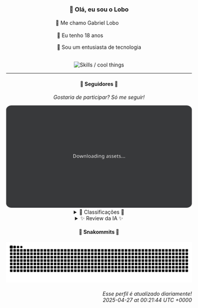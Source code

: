 <div align="center">
  <h3>👋 Olá, eu sou o Lobo</h3>
  
  <p>🐺 Me chamo Gabriel Loboㅤㅤㅤㅤㅤ</p>
  <p>🧔 Eu tenho 18 anosㅤㅤㅤㅤㅤㅤㅤㅤ</p>
  <p>🧠 Sou um entusiasta de tecnologia</p>

  <br/>

  <img width="600" alt="Skills / cool things" src="https://skills-icons.vercel.app/api/icons?i=python,md,html,css,js,github,git,vscode,linux,node,ts,sass,react,vite,vercel,lottie,ionic,capacitor,zustand,framer,firebase,arduino,godot,tailwind,shadcnui,lucide,zorinos,pnpm,reactnative&perline=14" />
</div>

<hr />

<div align="center">
    <h4>👤 Seguidores 👤</h4>
    <p><i>Gostaria de participar? Só me seguir!</i></p>
    <img width="600" src=".github/assets/cards/top3.svg" alt="Top 3 followers contributors (monthly)" />
    <details>
    <summary>🏅 Classificações 🏅</summary>
    <br/>
    <table>
        <thead>
            <tr align="center">
                <th>Posição</th>
                <th>Seguidor</th>
                <th>Contribuições</th>
            </tr>
        </thead>
        <tbody>
            <tr align="center">
                <td>1°</td>
                <td><a href="https://github.com/EvertonMJunior">Everton Marcelino Jr.</a></td>
                <td>207 ctr.</td>
            </tr>
            <tr align="center">
                <td>2°</td>
                <td><a href="https://github.com/TopTrenDev">TopTrenDev</a></td>
                <td>165 ctr.</td>
            </tr>
            <tr align="center">
                <td>3°</td>
                <td><a href="https://github.com/felipegueller">Felipe Gueller</a></td>
                <td>124 ctr.</td>
            </tr>
            <tr align="center">
                <td>4°</td>
                <td><a href="https://github.com/wTechnoo">Cézar</a></td>
                <td>101 ctr.</td>
            </tr>
            <tr align="center">
                <td>5°</td>
                <td><a href="https://github.com/gustavosett">Gustavo Carvalho</a></td>
                <td>89 ctr.</td>
            </tr>
            <tr align="center">
                <td>6°</td>
                <td><a href="https://github.com/LestterX">LestterX</a></td>
                <td>87 ctr.</td>
            </tr>
            <tr align="center">
                <td>7°</td>
                <td><a href="https://github.com/danko-nobre">Danilo Nobre</a></td>
                <td>68 ctr.</td>
            </tr>
            <tr align="center">
                <td>8°</td>
                <td><a href="https://github.com/Felipe-Takayuki">Felipe</a></td>
                <td>54 ctr.</td>
            </tr>
            <tr align="center">
                <td>9°</td>
                <td><a href="https://github.com/RafaZeero">Rafael Lima de Morais</a></td>
                <td>34 ctr.</td>
            </tr>
            <tr align="center">
                <td>10°</td>
                <td><a href="https://github.com/LuidiPiresHub">Luídi Pires</a></td>
                <td>21 ctr.</td>
            </tr>
        </tbody>
    </table>
    </details>
    <details>
    <summary>✨ Review da IA ✨</summary>
    <br/>
    <div align="justify"><p><b>Everton Marcelino Jr.</b>, ah, o primeiro lugar... com 207 contribuições. Imagino que a maior parte disso seja formatar o código com prettier, já que seu repositório pessoal não vê uma atualização desde maio do ano passado. Mas ei, pelo menos você mexe em algo, né?</p>
<p><b>TopTrenDev</b>, especialista em blockchain, Solana e... bots de pump and dump? Que visão de futuro! Com 165 contribuições, você está quase lá. Só não esqueça de declarar no imposto de renda, hein?</p>
<p><b>Felipe Gueller</b>, com 124 contribuições. Seus "componentes HTML diversos" devem ser realmente diversos, já que o repositório não é atualizado desde agosto de 2024. Mas relaxa, o importante é ter um lugar para guardar, mesmo que ninguém use.</p>
<p><b>Cézar</b>, um misterioso .NET Developer com 101 contribuições. Sem atividade recente em nenhum repositório público. Seria você um fantasma que programa em segredo? Ou será que suas contribuições estão trancadas a sete chaves em algum projeto ultra-secreto?</p>
<p><b>Gustavo Carvalho</b>, o evangelista do OpenTelemetry, com 89 contribuições. Ao menos você está contribuindo para projetos relevantes. Mas será que toda essa telemetria está te ajudando a entender o que você está fazendo?</p>
<p><b>LestterX</b>, com 87 contribuições. Um misto de tudo um pouco: app de entregas que não persiste dados (ótima ideia!), um "btc-finder" (sério?) e um fork de um launcher de jogos. Diversidade é tudo, não é mesmo?</p>
<p><b>Danilo Nobre</b>, o 3D Enthusiast, com 68 contribuições. Entre um jogo e outro, ainda sobra tempo para contribuir com a comunidade. Mas será que suas contribuições em 3D são tão impressionantes quanto sua descrição?</p>
<p><b>Felipe</b>, com 54 contribuições. Um repositório com o próprio nome e descrição "REPOSITÓRIO" diz tudo. Pelo menos você é direto ao ponto. E ainda tem um curso de SQL, quem sabe um dia você descubra o que fazer com ele.</p>
<p><b>Rafael Lima de Morais</b>, o ninja do Vim, com 34 contribuições. Go, Typescript, Rust... parece que você gosta de colecionar tecnologias. Mas será que você realmente domina alguma delas, ou só está pulando de galho em galho?</p>
<p><b>Luídi Pires</b>, o "Full Stack" (com aspas imaginárias), com 21 contribuições. Um portfólio desatualizado e um "E-CommerceX" que viu a luz do dia pela última vez em outubro de 2024. Talvez seja hora de dar um <i>up</i> nas suas habilidades, não acha?</p>
<p><b>Jean Brito</b>, o lanterninha com 20 contribuições. Contribuições em projetos grandes como Rocket.Chat e um "detect-browsers" que provavelmente já está obsoleto. Que tal focar em algo mais relevante para o futuro?</p>
</div>
    </details>
</div>

<div align="center">
  <h4>🐍 Snakommits 🐍</h4>
    <picture>
      <source media="(prefers-color-scheme: dark)" srcset="https://raw.githubusercontent.com/Lobooooooo14/Lobooooooo14/snake-output/snake-dark.svg">
      <source media="(prefers-color-scheme: light)" srcset="https://raw.githubusercontent.com/Lobooooooo14/Lobooooooo14/snake-output/snake-light.svg">
      <img alt="github contribution grid snake animation" src="https://raw.githubusercontent.com/Lobooooooo14/Lobooooooo14/snake-output/snake-light.svg">
    </picture>
</div>

<h6 align="right">
  Esse perfil é atualizado diariamente!<br/> <i>2025-04-27 at 00:21:44 UTC +0000</i>
<h6>